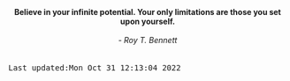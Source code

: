 
<div align="center"><b><span>Believe in your infinite potential. Your only limitations are those you set upon yourself.</span></b><br><br><i> - Roy T. Bennett</i></div>
<br><br><kbd>Last updated:Mon Oct 31 12:13:04 2022</kbd>